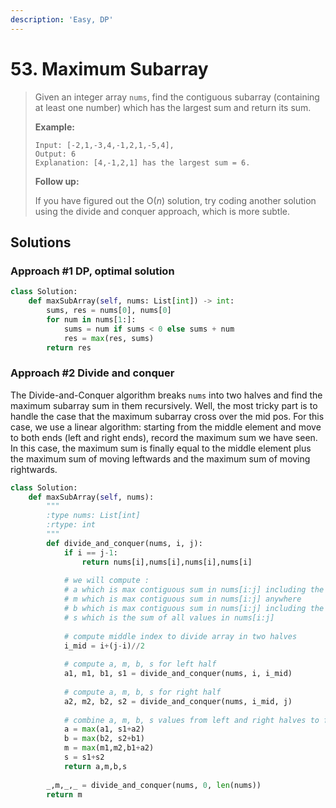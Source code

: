 ```yaml
---
description: 'Easy, DP'
---
```


# 53. Maximum Subarray

> Given an integer array `nums`, find the contiguous subarray \(containing at least one number\) which has the largest sum and return its sum.
>
> **Example:**
>
> ```text
> Input: [-2,1,-3,4,-1,2,1,-5,4],
> Output: 6
> Explanation: [4,-1,2,1] has the largest sum = 6.
> ```
>
> **Follow up:**
>
> If you have figured out the O\(_n_\) solution, try coding another solution using the divide and conquer approach, which is more subtle.

## Solutions

### Approach \#1 DP, optimal solution

```python
class Solution:
    def maxSubArray(self, nums: List[int]) -> int:
        sums, res = nums[0], nums[0]
        for num in nums[1:]:
            sums = num if sums < 0 else sums + num
            res = max(res, sums)
        return res
```

### Approach \#2 Divide and conquer

The Divide-and-Conquer algorithm breaks `nums` into two halves and find the maximum subarray sum in them recursively. Well, the most tricky part is to handle the case that the maximum subarray cross over the mid pos. For this case, we use a linear algorithm: starting from the middle element and move to both ends \(left and right ends\), record the maximum sum we have seen. In this case, the maximum sum is finally equal to the middle element plus the maximum sum of moving leftwards and the maximum sum of moving rightwards.

```python
class Solution:
    def maxSubArray(self, nums):
        """
        :type nums: List[int]
        :rtype: int
        """
        def divide_and_conquer(nums, i, j):
            if i == j-1:
                return nums[i],nums[i],nums[i],nums[i]
            
            # we will compute :
            # a which is max contiguous sum in nums[i:j] including the first value
            # m which is max contiguous sum in nums[i:j] anywhere 
            # b which is max contiguous sum in nums[i:j] including the last value
            # s which is the sum of all values in nums[i:j]
                
            # compute middle index to divide array in two halves
            i_mid = i+(j-i)//2
            
            # compute a, m, b, s for left half
            a1, m1, b1, s1 = divide_and_conquer(nums, i, i_mid)
            
            # compute a, m, b, s for right half
            a2, m2, b2, s2 = divide_and_conquer(nums, i_mid, j)
            
            # combine a, m, b, s values from left and right halves to form a, m, b, s for whole array (bottom up)
            a = max(a1, s1+a2)
            b = max(b2, s2+b1)
            m = max(m1,m2,b1+a2)
            s = s1+s2
            return a,m,b,s
                  
        _,m,_,_ = divide_and_conquer(nums, 0, len(nums))
        return m
```

